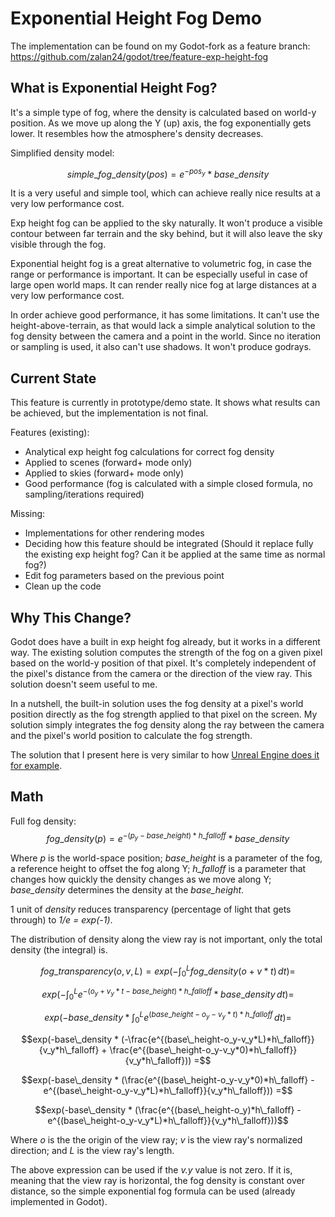# Exponential Height Fog Demo

The implementation can be found on my Godot-fork as a feature branch: https://github.com/zalan24/godot/tree/feature-exp-height-fog

## What is Exponential Height Fog?

It's a simple type of fog, where the density is calculated based on world-y position. As we move up along the Y (up) axis, the fog exponentially gets lower. It resembles how the atmosphere's density decreases.

Simplified density model:
```math
simple\_fog\_density\left(pos\right) = e^{-pos_y}*base\_density
```

It is a very useful and simple tool, which can achieve really nice results at a very low performance cost.

Exp height fog can be applied to the sky naturally. It won't produce a visible contour between far terrain and the sky behind, but it will also leave the sky visible through the fog.

Exponential height fog is a great alternative to volumetric fog, in case the range or performance is important. It can be especially useful in case of large open world maps. It can render really nice fog at large distances at a very low performance cost.

In order achieve good performance, it has some limitations. It can't use the height-above-terrain, as that would lack a simple analytical solution to the fog density between the camera and a point in the world. Since no iteration or sampling is used, it also can't use shadows. It won't produce godrays.

## Current State

This feature is currently in prototype/demo state. It shows what results can be achieved, but the implementation is not final.

Features (existing):
* Analytical exp height fog calculations for correct fog density
* Applied to scenes (forward+ mode only)
* Applied to skies (forward+ mode only)
* Good performance (fog is calculated with a simple closed formula, no sampling/iterations required)

Missing:
* Implementations for other rendering modes
* Deciding how this feature should be integrated (Should it replace fully the existing exp height fog? Can it be applied at the same time as normal fog?)
* Edit fog parameters based on the previous point
* Clean up the code

## Why This Change?

Godot does have a built in exp height fog already, but it works in a different way. The existing solution computes the strength of the fog on a given pixel based on the world-y position of that pixel. It's completely independent of the pixel's distance from the camera or the direction of the view ray. This solution doesn't seem useful to me.

In a nutshell, the built-in solution uses the fog density at a pixel's world position directly as the fog strength applied to that pixel on the screen. My solution simply integrates the fog density along the ray between the camera and the pixel's world position to calculate the fog strength.

The solution that I present here is very similar to how [Unreal Engine does it for example](https://dev.epicgames.com/documentation/en-us/unreal-engine/exponential-height-fog-user-guide?application_version=4.27).

## Math

Full fog density:
$$fog\_density\left(p\right) = e^{-(p_y-base\_height)*h\_falloff}*base\_density$$

Where *p* is the world-space position; *base_height* is a parameter of the fog, a reference height to offset the fog along Y; *h_falloff* is a parameter that changes how quickly the density changes as we move along Y; *base_density* determines the density at the *base_height*.

1 unit of *density* reduces transparency (percentage of light that gets through) to *1/e = exp(-1)*.

The distribution of density along the view ray is not important, only the total density (the integral) is.

```math
fog\_transparency(o, v, L) = exp(-\int_0^L fog\_density\left(o+v*t\right) \,dt) =
```
```math
exp(-\int_0^L e^{-(o_y+v_y*t-base\_height)*h\_falloff}*base\_density \,dt) =
```
```math
exp(-base\_density * \int_0^L e^{(base\_height-o_y-v_y*t)*h\_falloff} \,dt) =
```
```math
exp(-base\_density * (-\frac{e^{(base\_height-o_y-v_y*L)*h\_falloff}}{v_y*h\_falloff} + \frac{e^{(base\_height-o_y-v_y*0)*h\_falloff}}{v_y*h\_falloff})) =
```
```math
exp(-base\_density * (\frac{e^{(base\_height-o_y-v_y*0)*h\_falloff} - e^{(base\_height-o_y-v_y*L)*h\_falloff}}{v_y*h\_falloff})) =
```
```math
exp(-base\_density * (\frac{e^{(base\_height-o_y)*h\_falloff} - e^{(base\_height-o_y-v_y*L)*h\_falloff}}{v_y*h\_falloff}))
```

Where *o* is the the origin of the view ray; *v* is the view ray's normalized direction; and *L* is the view ray's length.

The above expression can be used if the *v.y* value is not zero. If it is, meaning that the view ray is horizontal, the fog density is constant over distance, so the simple exponential fog formula can be used (already implemented in Godot).
